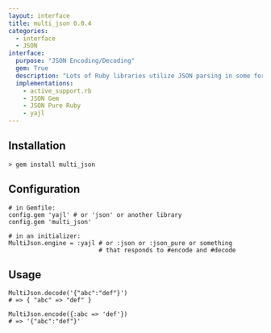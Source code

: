 ```yaml
---
layout: interface
title: multi_json 0.0.4
categories:
  - interface
  - JSON
interface:
  purpose: "JSON Encoding/Decoding"
  gem: True
  description: "Lots of Ruby libraries utilize JSON parsing in some form, and everyone has their favorite JSON library. In order to best support multiple JSON parsers and libraries, multi_json is a general-purpose swappable JSON backend library."
  implementations:
    - active_support.rb
    - JSON Gem
    - JSON Pure Ruby
    - yajl
---
```


## Installation

    > gem install multi_json

## Configuration

    # in Gemfile:
    config.gem 'yajl' # or 'json' or another library
    config.gem 'multi_json'

    # in an initializer:
    MultiJson.engine = :yajl # or :json or :json_pure or something
                             # that responds to #encode and #decode

## Usage

    MultiJson.decode('{"abc":"def"}')
    # => { "abc" => "def" }

    MultiJson.encode({:abc => 'def'})
    # => '{"abc":"def"}'
